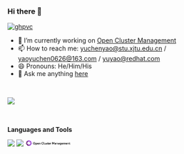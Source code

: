 ### Hi there 👋

[![ghpvc](https://komarev.com/ghpvc/?username=ycyaoxdu)](https://komarev.com/ghpvc/?username=ycyaoxdu)

- 🔭 I’m currently working on [Open Cluster Management](https://open-cluster-management.io/)
- 📫 How to reach me: yuchenyao@stu.xjtu.edu.cn / yaoyuchen0626@163.com / yuyao@redhat.com
- 😄 Pronouns: He/Him/His
- 💬 Ask me anything [here](https://github.com/ycyaoxdu/ycyaoxdu/discussions/new)


<br>

![](https://github-readme-stats.vercel.app/api?username=ycyaoxdu&show_icons=true&count_private=true&theme=graywhite)

<br>

**Languages and Tools**

<p>
<code><img width="10%" src="https://www.vectorlogo.zone/logos/golang/golang-horizontal.svg"></code>
<code><img width="10%" src="https://www.vectorlogo.zone/logos/kubernetes/kubernetes-ar21.svg"></code>
<code><img width="20%" src="https://github.com/open-cluster-management-io/OCM/blob/main/assets/ocm-logo.png"></code>
<!--
<code><img width="10%" src="https://www.vectorlogo.zone/logos/docker/docker-ar21.svg"></code>
-->
</p>

<br/>


<!--
**ycyaoxdu/ycyaoxdu** is a ✨ _special_ ✨ repository because its `README.md` (this file) appears on your GitHub profile.

Here are some ideas to get you started:

- 🔭 I’m currently working on ...
- 🌱 I’m currently learning ...
- 👯 I’m looking to collaborate on ...
- 🤔 I’m looking for help with ...
- 💬 Ask me about ...
- 📫 How to reach me: ...
- 😄 Pronouns: ...
- ⚡ Fun fact: ...
-->
